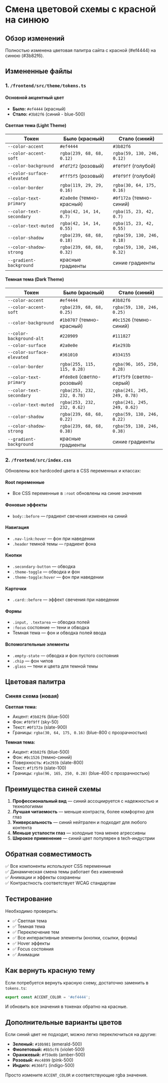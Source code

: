 # Смена цветовой схемы с красной на синюю

## Обзор изменений

Полностью изменена цветовая палитра сайта с красной (#ef4444) на синюю (#3b82f6).

## Измененные файлы

### 1. `/frontend/src/theme/tokens.ts`

#### Основной акцентный цвет
- **Было:** `#ef4444` (красный)
- **Стало:** `#3b82f6` (синий - blue-500)

#### Светлая тема (Light Theme)

| Токен | Было (красный) | Стало (синий) |
|-------|----------------|---------------|
| `--color-accent` | `#ef4444` | `#3b82f6` |
| `--color-accent-soft` | `rgba(239, 68, 68, 0.12)` | `rgba(59, 130, 246, 0.12)` |
| `--color-background` | `#fdf2f2` (розовый) | `#f0f9ff` (голубой) |
| `--color-surface-elevated` | `#fff5f5` (розовый) | `#f0f9ff` (голубой) |
| `--color-border` | `rgba(119, 29, 29, 0.16)` | `rgba(30, 64, 175, 0.16)` |
| `--color-text-primary` | `#2a0e0e` (темно-красный) | `#0f172a` (темно-синий) |
| `--color-text-secondary` | `rgba(42, 14, 14, 0.7)` | `rgba(15, 23, 42, 0.7)` |
| `--color-text-muted` | `rgba(42, 14, 14, 0.55)` | `rgba(15, 23, 42, 0.55)` |
| `--color-shadow` | `rgba(239, 68, 68, 0.18)` | `rgba(59, 130, 246, 0.18)` |
| `--color-shadow-strong` | `rgba(239, 68, 68, 0.32)` | `rgba(59, 130, 246, 0.32)` |
| `--gradient-background` | красные градиенты | синие градиенты |

#### Темная тема (Dark Theme)

| Токен | Было (красный) | Стало (синий) |
|-------|----------------|---------------|
| `--color-accent` | `#ef4444` | `#3b82f6` |
| `--color-accent-soft` | `rgba(239, 68, 68, 0.25)` | `rgba(59, 130, 246, 0.25)` |
| `--color-background` | `#1b0707` (темно-красный) | `#0c1526` (темно-синий) |
| `--color-background-alt` | `#220909` | `#111827` |
| `--color-surface` | `#2a0e0e` | `#1e293b` |
| `--color-surface-elevated` | `#361010` | `#334155` |
| `--color-border` | `rgba(255, 115, 115, 0.28)` | `rgba(96, 165, 250, 0.28)` |
| `--color-text-primary` | `#fde8e8` (светло-розовый) | `#f1f5f9` (светло-серый) |
| `--color-text-secondary` | `rgba(253, 232, 232, 0.78)` | `rgba(241, 245, 249, 0.78)` |
| `--color-text-muted` | `rgba(253, 232, 232, 0.62)` | `rgba(241, 245, 249, 0.62)` |
| `--color-shadow` | `rgba(239, 68, 68, 0.22)` | `rgba(59, 130, 246, 0.22)` |
| `--color-shadow-strong` | `rgba(239, 68, 68, 0.38)` | `rgba(59, 130, 246, 0.38)` |
| `--gradient-background` | красные градиенты | синие градиенты |

### 2. `/frontend/src/index.css`

Обновлены все hardcoded цвета в CSS переменных и классах:

#### Root переменные
- Все CSS переменные в `:root` обновлены на синие значения

#### Фоновые эффекты
- `body::before` — градиент свечения изменен на синий

#### Навигация
- `.nav-link:hover` — фон при наведении
- `.header` темной темы — градиент фона

#### Кнопки
- `.secondary-button` — обводка
- `.theme-toggle` — обводка и фон
- `.theme-toggle:hover` — фон при наведении

#### Карточки
- `.card::before` — эффект свечения при наведении

#### Формы
- `.input, .textarea` — обводка полей
- `:focus` состояние — тени и обводка
- Темная тема — фон и обводка полей ввода

#### Вспомогательные элементы
- `.empty-state` — обводка и фон пустого состояния
- `.chip` — фон чипов
- `.glass` — тени и цвета для темной темы

## Цветовая палитра

### Синяя схема (новая)

**Светлая тема:**
- Акцент: `#3b82f6` (blue-500)
- Фон: `#f0f9ff` (sky-50)
- Текст: `#0f172a` (slate-900)
- Границы: `rgba(30, 64, 175, 0.16)` (blue-800 с прозрачностью)

**Темная тема:**
- Акцент: `#3b82f6` (blue-500)
- Фон: `#0c1526` (темно-синий)
- Поверхность: `#1e293b` (slate-800)
- Текст: `#f1f5f9` (slate-100)
- Границы: `rgba(96, 165, 250, 0.28)` (blue-400 с прозрачностью)

## Преимущества синей схемы

1. **Профессиональный вид** — синий ассоциируется с надежностью и технологиями
2. **Лучшая читаемость** — меньше контраста, более комфортно для глаз
3. **Универсальность** — синий нейтрален и подходит для любого контента
4. **Меньше усталости глаз** — холодные тона менее агрессивны
5. **Широкое применение** — синий цвет популярен в tech-индустрии

## Обратная совместимость

✅ Все компоненты используют CSS переменные  
✅ Динамическая смена темы работает без изменений  
✅ Анимации и эффекты сохранены  
✅ Контрастность соответствует WCAG стандартам  

## Тестирование

Необходимо проверить:
- ✅ Светлая тема
- ✅ Темная тема
- ✅ Переключение тем
- ✅ Все интерактивные элементы (кнопки, ссылки, формы)
- ✅ Hover эффекты
- ✅ Focus состояния
- ✅ Анимации

## Как вернуть красную тему

Если потребуется вернуть красную схему, достаточно заменить в `tokens.ts`:

```typescript
export const ACCENT_COLOR = '#ef4444';
```

И обновить все значения в токенах обратно на красные.

## Дополнительные варианты цветов

Если синий цвет не подходит, можно легко переключиться на другие:

- **Зеленый:** `#10b981` (emerald-500)
- **Фиолетовый:** `#8b5cf6` (violet-500)
- **Оранжевый:** `#f59e0b` (amber-500)
- **Розовый:** `#ec4899` (pink-500)
- **Индиго:** `#6366f1` (indigo-500)

Просто измените `ACCENT_COLOR` и соответствующие rgba значения.
